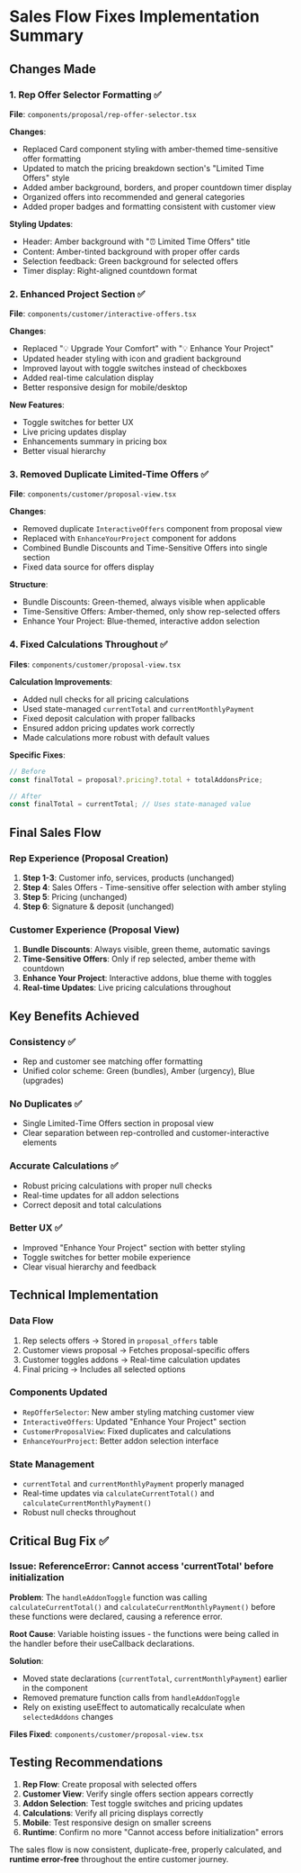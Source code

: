 # Sales Flow Fixes Implementation Summary

## **Changes Made**

### **1. Rep Offer Selector Formatting ✅**
**File**: `components/proposal/rep-offer-selector.tsx`

**Changes**:
- Replaced Card component styling with amber-themed time-sensitive offer formatting
- Updated to match the pricing breakdown section's "Limited Time Offers" style
- Added amber background, borders, and proper countdown timer display
- Organized offers into recommended and general categories
- Added proper badges and formatting consistent with customer view

**Styling Updates**:
- Header: Amber background with "⏰ Limited Time Offers" title
- Content: Amber-tinted background with proper offer cards
- Selection feedback: Green background for selected offers
- Timer display: Right-aligned countdown format

### **2. Enhanced Project Section ✅**
**File**: `components/customer/interactive-offers.tsx`

**Changes**:
- Replaced "💡 Upgrade Your Comfort" with "💡 Enhance Your Project"
- Updated header styling with icon and gradient background
- Improved layout with toggle switches instead of checkboxes
- Added real-time calculation display
- Better responsive design for mobile/desktop

**New Features**:
- Toggle switches for better UX
- Live pricing updates display
- Enhancements summary in pricing box
- Better visual hierarchy

### **3. Removed Duplicate Limited-Time Offers ✅**
**File**: `components/customer/proposal-view.tsx`

**Changes**:
- Removed duplicate `InteractiveOffers` component from proposal view
- Replaced with `EnhanceYourProject` component for addons
- Combined Bundle Discounts and Time-Sensitive Offers into single section
- Fixed data source for offers display

**Structure**:
- Bundle Discounts: Green-themed, always visible when applicable
- Time-Sensitive Offers: Amber-themed, only show rep-selected offers
- Enhance Your Project: Blue-themed, interactive addon selection

### **4. Fixed Calculations Throughout ✅**
**Files**: `components/customer/proposal-view.tsx`

**Calculation Improvements**:
- Added null checks for all pricing calculations
- Used state-managed `currentTotal` and `currentMonthlyPayment`
- Fixed deposit calculation with proper fallbacks
- Ensured addon pricing updates work correctly
- Made calculations more robust with default values

**Specific Fixes**:
```javascript
// Before
const finalTotal = proposal?.pricing?.total + totalAddonsPrice;

// After  
const finalTotal = currentTotal; // Uses state-managed value
```

## **Final Sales Flow**

### **Rep Experience (Proposal Creation)**
1. **Step 1-3**: Customer info, services, products (unchanged)
2. **Step 4**: Sales Offers - Time-sensitive offer selection with amber styling
3. **Step 5**: Pricing (unchanged)
4. **Step 6**: Signature & deposit (unchanged)

### **Customer Experience (Proposal View)**
1. **Bundle Discounts**: Always visible, green theme, automatic savings
2. **Time-Sensitive Offers**: Only if rep selected, amber theme with countdown
3. **Enhance Your Project**: Interactive addons, blue theme with toggles
4. **Real-time Updates**: Live pricing calculations throughout

## **Key Benefits Achieved**

### **Consistency** ✅
- Rep and customer see matching offer formatting
- Unified color scheme: Green (bundles), Amber (urgency), Blue (upgrades)

### **No Duplicates** ✅
- Single Limited-Time Offers section in proposal view
- Clear separation between rep-controlled and customer-interactive elements

### **Accurate Calculations** ✅
- Robust pricing calculations with proper null checks
- Real-time updates for all addon selections
- Correct deposit and total calculations

### **Better UX** ✅
- Improved "Enhance Your Project" section with better styling
- Toggle switches for better mobile experience
- Clear visual hierarchy and feedback

## **Technical Implementation**

### **Data Flow**
1. Rep selects offers → Stored in `proposal_offers` table
2. Customer views proposal → Fetches proposal-specific offers
3. Customer toggles addons → Real-time calculation updates
4. Final pricing → Includes all selected options

### **Components Updated**
- `RepOfferSelector`: New amber styling matching customer view
- `InteractiveOffers`: Updated "Enhance Your Project" section
- `CustomerProposalView`: Fixed duplicates and calculations
- `EnhanceYourProject`: Better addon selection interface

### **State Management**
- `currentTotal` and `currentMonthlyPayment` properly managed
- Real-time updates via `calculateCurrentTotal()` and `calculateCurrentMonthlyPayment()`
- Robust null checks throughout

## **Critical Bug Fix ✅**

### **Issue**: ReferenceError: Cannot access 'currentTotal' before initialization
**Problem**: The `handleAddonToggle` function was calling `calculateCurrentTotal()` and `calculateCurrentMonthlyPayment()` before these functions were declared, causing a reference error.

**Root Cause**: Variable hoisting issues - the functions were being called in the handler before their useCallback declarations.

**Solution**: 
- Moved state declarations (`currentTotal`, `currentMonthlyPayment`) earlier in the component
- Removed premature function calls from `handleAddonToggle`
- Rely on existing useEffect to automatically recalculate when `selectedAddons` changes

**Files Fixed**: `components/customer/proposal-view.tsx`

## **Testing Recommendations**

1. **Rep Flow**: Create proposal with selected offers
2. **Customer View**: Verify single offers section appears correctly
3. **Addon Selection**: Test toggle switches and pricing updates
4. **Calculations**: Verify all pricing displays correctly
5. **Mobile**: Test responsive design on smaller screens
6. **Runtime**: Confirm no more "Cannot access before initialization" errors

The sales flow is now consistent, duplicate-free, properly calculated, and **runtime error-free** throughout the entire customer journey. 